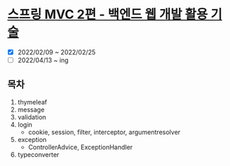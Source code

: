 # [스프링 MVC 2편 - 백엔드 웹 개발 활용 기술](https://www.inflearn.com/course/%EC%8A%A4%ED%94%84%EB%A7%81-mvc-2/dashboard)

- [x] 2022/02/09 ~ 2022/02/25
- [ ] 2022/04/13 ~ ing

## 목차

1. thymeleaf
2. message
3. validation
4. login
    - cookie, session, filter, interceptor, argumentresolver
5. exception
   - ControllerAdvice, ExceptionHandler
6. typeconverter
